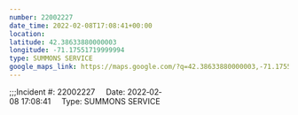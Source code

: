 ```yaml
---
number: 22002227
date_time: 2022-02-08T17:08:41+00:00
location: 
latitude: 42.38633880000003
longitude: -71.17551719999994
type: SUMMONS SERVICE
google_maps_link: https://maps.google.com/?q=42.38633880000003,-71.17551719999994
---
```


;;;Incident #: 22002227     Date: 2022‐02‐08 17:08:41     Type: SUMMONS SERVICE
